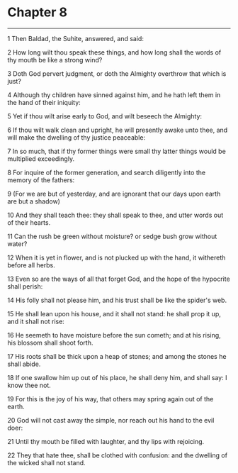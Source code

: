 # Chapter 8

***

1 Then Baldad, the Suhite, answered, and said:

2 How long wilt thou speak these things, and how long shall the words of thy mouth be like a strong wind?

3 Doth God pervert judgment, or doth the Almighty overthrow that which is just?

4 Although thy children have sinned against him, and he hath left them in the hand of their iniquity:

5 Yet if thou wilt arise early to God, and wilt beseech the Almighty:

6 If thou wilt walk clean and upright, he will presently awake unto thee, and will make the dwelling of thy justice peaceable:

7 In so much, that if thy former things were small thy latter things would be multiplied exceedingly.

8 For inquire of the former generation, and search diligently into the memory of the fathers:

9 (For we are but of yesterday, and are ignorant that our days upon earth are but a shadow)

10 And they shall teach thee: they shall speak to thee, and utter words out of their hearts.

11 Can the rush be green without moisture? or sedge bush grow without water?

12 When it is yet in flower, and is not plucked up with the hand, it withereth before all herbs.

13 Even so are the ways of all that forget God, and the hope of the hypocrite shall perish:

14 His folly shall not please him, and his trust shall be like the spider's web.

15 He shall lean upon his house, and it shall not stand: he shall prop it up, and it shall not rise:

16 He seemeth to have moisture before the sun cometh; and at his rising, his blossom shall shoot forth.

17 His roots shall be thick upon a heap of stones; and among the stones he shall abide.

18 If one swallow him up out of his place, he shall deny him, and shall say: I know thee not.

19 For this is the joy of his way, that others may spring again out of the earth.

20 God will not cast away the simple, nor reach out his hand to the evil doer:

21 Until thy mouth be filled with laughter, and thy lips with rejoicing.

22 They that hate thee, shall be clothed with confusion: and the dwelling of the wicked shall not stand.

